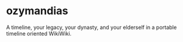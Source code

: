 # ozymandias
A timeline, your legacy, your dynasty, and your elderself in a portable timeline oriented WikiWiki.
